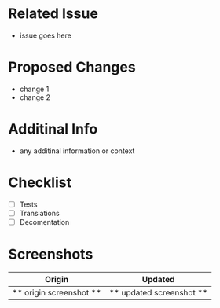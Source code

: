 # Related Issue
- issue goes here

# Proposed Changes
- change 1
- change 2

# Additinal Info
- any additinal information or context

# Checklist
- [ ] Tests
- [ ] Translations
- [ ] Decomentation

# Screenshots

| Origin  | Updated |
| ------------- | ------------- |
| ** origin screenshot **  | ** updated screenshot **  |
